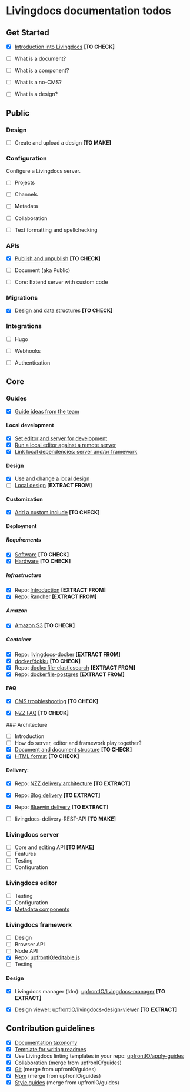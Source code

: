 
# Livingdocs documentation todos

## Get Started

- [x] [Introduction into Livingdocs](./concepts/introduction.md) **[TO CHECK]**
- [ ] What is a document?
- [ ] What is a component?
- [ ] What is a no-CMS?
- [ ] What is a design?


## Public


### Design

- [ ] Create and upload a design  **[TO MAKE]**


### Configuration

Configure a Livingdocs server.

- [ ] Projects
- [ ] Channels
- [ ] Metadata
- [ ] Collaboration
- [ ] Text formatting and spellchecking


### APIs

- [x] [Publish and unpublish](./public/APIs/publish_plugin.md) **[TO CHECK]**
- [ ] Document (aka Public)
- [ ] Core: Extend server with custom code


### Migrations

- [x] [Design and data structures](./public/migrations/migrations.md)  **[TO CHECK]**


### Integrations

- [ ] Hugo
- [ ] Webhooks
- [ ] Authentication



## Core

### Guides

- [x] [Guide ideas from the team](./contribution-guidelines/documentation/guide-ideas-from-the-team.md)

#### Local development
- [x] [Set editor and server for development](./public/guides/local-development/editor-and-server.md)
- [x] [Run a local editor against a remote server](./core/guides/local-development/editor-only.md)
- [x] [Link local dependencies: server and/or framework](./core/guides/local-development/link-local-dependencies.md)

#### Design
- [x] [Use and change a local design](./public/guides/design/local-design.md)
- [ ] [Local design](./core/design) **[EXTRACT FROM]**

#### Customization
- [x] [Add a custom include](./core/guides/customization/add-custom-include.md) **[TO CHECK]**

#### Deployment

##### Requirements
- [x] [Software](./core/guides/deployment/requirements/requirements.md) **[TO CHECK]**
- [x] [Hardware](./core/guides/deployment/requirements/hardware-requirements.md) **[TO CHECK]**

##### Infrastructure
- [x] Repo: [Introduction](https://github.com/upfrontIO/infrastructure) **[EXTRACT FROM]**
- [x] Repo: [Rancher](https://github.com/upfrontIO/livingdocs-rancher)  **[EXTRACT FROM]**

##### Amazon
- [x] [Amazon S3](./core/guides/deployment/amazon/amazon_s3.md) **[TO CHECK]**

##### Container
- [x] Repo: [livingdocs-docker](https://github.com/upfrontIO/livingdocs-docker) **[EXTRACT FROM]**
- [x] [docker/dokku](./core/guides/deployment/container/docker.md) **[TO CHECK]**
- [x] Repo: [dockerfile-elasticsearch](https://github.com/upfrontIO/dockerfile-elasticsearch) **[EXTRACT FROM]**
- [x] Repo: [dockerfile-postgres](https://github.com/upfrontIO/dockerfile-postgres) **[EXTRACT FROM]**

#### FAQ

- [x] [CMS troobleshooting](./core/guides/faq/nzzdev_cms-troubleshoot-guide_README.md) **[TO CHECK]**
- [x] [NZZ FAQ](./core/guides/faq/nzzdev_morpheus_livingdocs_README.md) **[TO CHECK]**


### Architecture

- [ ] Introduction
- [ ] How do server, editor and framework play together?
- [x] [Document and document structure](./core/architecture/nzzdev_nzz-standard_docs_html-format.md) **[TO CHECK]**
- [x] [HTML format](./core/architecture/nzzdev_nzz-standard_docs_json-format.md) **[TO CHECK]**

#### Delivery:

- [x] Repo: [NZZ delivery architecture](https://github.com/nzzdev/cms-guide/tree/master/architecture) **[TO EXTRACT]**
- [x] Repo: [Blog delivery](https://github.com/upfrontIO/livingdocs-delivery) **[TO EXTRACT]**
- [x] Repo: [Bluewin delivery](https://github.com/upfrontIO/bluewin-delivery) **[TO EXTRACT]**
- [ ] livingdocs-delivery-REST-API **[TO MAKE]**


### Livingdocs server

- [ ] Core and editing API **[TO MAKE]**
- [ ] Features
- [ ] Testing
- [ ] Configuration

### Livingdocs editor

- [ ] Testing
- [ ] Configuration
- [x] [Metadata components](./core/livingdocs-editor/configurable-metadata-screen.md)

### Livingdocs framework

- [ ] Design
- [ ] Browser API
- [ ] Node API
- [x] Repo: [upfrontIO/editable.js](https://github.com/upfrontIO/editable.js)
- [ ] Testing

#### Design

- [x] Livingdocs manager (ldm): [upfrontIO/livingdocs-manager](https://github.com/upfrontIO/livingdocs-manager) **[TO EXTRACT]**
- [x] Design viewer: [upfrontIO/livingdocs-design-viewer](https://github.com/upfrontIO/livingdocs-design-viewer) **[TO EXTRACT]**



## Contribution guidelines

- [x] [Documentation taxonomy](./contribution-guidelines/documentation/documentation-taxonomy.md)
- [x] [Template for writing readmes](./contribution-guidelines/documentation/how-to-write-readmes.md)
- [x] Use Livingdocs linting templates in your repo: [upfrontIO/apply-guides](https://github.com/upfrontIO/apply-guides)
- [x] [Collaboration](./contribution-guidelines/collaboration) (merge from upfronIO/guides)
- [x] [Git](./contribution-guidelines/git) (merge from upfronIO/guides)
- [x] [Npm](./contribution-guidelines/npm) (merge from upfronIO/guides)
- [x] [Style guides](./contribution-guidelines/style-guides) (merge from upfronIO/guides)
